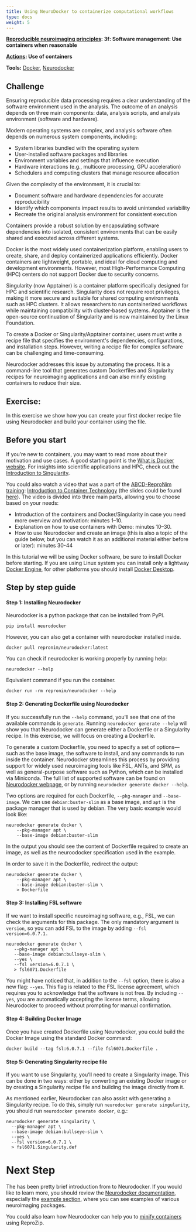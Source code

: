 ```yaml
---
title: Using NeuroDocker to containerize computational workflows
type: docs
weight: 5
---
```


[**Reproducible neuroimaging principles**](/about/principles/#repronims-four-core-principles)**: 3f: Software management: Use containers when reasonable**

[**Actions**](https://repronim.netlify.app/about/in-practice/#repronims-four-core-actions)**:  Use of containers**

**Tools:** [Docker](https://docs.docker.com/), [Neurodocker](/resources/tools/neurodocker/)

## Challenge

Ensuring reproducible data processing requires a clear understanding of the software environment used in the analysis.
The outcome of an analysis depends on three main components: data, analysis scripts, and analysis environment (software and hardware).

Modern operating systems are complex, and analysis software often depends on numerous system components, including:

- System libraries bundled with the operating system
- User-installed software packages and libraries
- Environment variables and settings that influence execution
- Hardware interactions (e.g., multicore processing, GPU acceleration)
- Schedulers and computing clusters that manage resource allocation

Given the complexity of the environment, it is crucial to:

- Document software and hardware dependencies for accurate reproducibility
- Identify which components impact results to avoid unintended variability
- Recreate the original analysis environment for consistent execution

Containers provide a robust solution by encapsulating software dependencies into isolated, consistent environments that can be easily shared and executed across different systems.

Docker is the most widely used containerization platform, enabling users to create, share, and deploy containerized applications efficiently.
Docker containers are lightweight, portable, and ideal for cloud computing and development environments.
However, most High-Performance Computing (HPC) centers do not support Docker due to security concerns.

Singularity (now Apptainer) is a container platform specifically designed for HPC and scientific research.
Singularity does not require root privileges, making it more secure and suitable for shared computing environments such as HPC clusters.
It allows researchers to run containerized workflows while maintaining compatibility with cluster-based systems.
Apptainer is the open-source continuation of Singularity and is now maintained by the Linux Foundation.

To create a Docker or Singularity/Apptainer container, users must write a recipe file that specifies the environment's dependencies, configurations, and installation steps.
However, writing a recipe file for complex software can be challenging and time-consuming.

Neurodocker addresses this issue by automating the process.
It is a command-line tool that generates custom Dockerfiles and Singularity recipes for neuroimaging applications and can also minify existing containers to reduce their size.

## Exercise:

In this exercise we show how you can create your first docker recipe file using Neurodocker and build your container using the file.

## Before you start

If you’re new to containers, you may want to read more about their motivation and use cases.
A good starting point is the [What is Docker website](https://docs.docker.com/get-started/docker-overview/).
For insights into scientific applications and HPC, check out the [Introduction to Singularity](https://apptainer.org/user-docs/master/introduction.html).

You could also watch a video that was a part of the [ABCD-ReproNim training](https://www.abcd-repronim.org/index.html): [Introduction to Container Technology](https://www.youtube.com/watch?v=UHw-DVgm-pE) (the slides could be found [here](https://drive.google.com/file/d/1lRfo30076maHOPLd4M2TMvRfB833mELI/view)).
The video is divided into three main parts, allowing you to choose based on your needs:

- Introduction of the containers and Docker/Singularity in case you need more overview and motivation: minutes 1–10.
- Explanation on how to use containers with Demo: minutes 10–30.
- How to use Neurodocker and create an image (this is also a topic of the guide below, but you can watch it as an additional material either before or later): minutes 30-44

In this tutorial we will be using Docker software, be sure to install Docker before starting.
If you are using Linux system you can install only a lightway [Docker Engine](https://docs.docker.com/engine/), for other platforms you should install [Docker Desktop](https://docs.docker.com/desktop/).

## Step by step guide

#### **Step 1: Installing Neurodocker**

Neurodocker is a python package that can be installed from PyPI.

```
pip install neurodocker
```

However, you can also get a container with neurodocker installed inside.

```
docker pull repronim/neurodocker:latest
```

You can check if neurodocker is working properly by running help:

```
neurodocker --help
```

Equivalent command if you run the container.

```
docker run -rm repronim/neurodocker --help
```

#### **Step 2: Generating Dockerfile using Neurodocker**

If you successfully run the `--help` command, you'll see that one of the available commands is `generate`.
Running `neurodocker generate --help` will show you that Neurodocker can generate either a Dockerfile or a Singularity recipe.
In this exercise, we will focus on creating a Dockerfile.

To generate a custom Dockerfile, you need to specify a set of options—such as the base image, the software to install, and any commands to run inside the container.
Neurodocker streamlines this process by providing support for widely used neuroimaging tools like FSL, ANTs, and SPM, as well as general-purpose software such as Python, which can be installed via Miniconda.
The full list of supported software can be found on [Neurodocker webpage](https://www.repronim.org/neurodocker/user_guide/cli.html#neurodocker-generate-docker), or by running `neurodocker generate docker --help`.

Two options are required for each Dockerfile, `--pkg-manager` and `--base-image`.
We can use `debian:buster-slim` as a base image, and `apt` is the package manager that is used by debian.
The very basic example would look like:

```
neurodocker generate docker \
    --pkg-manager apt \
    --base-image debian:buster-slim
```

In the output you should see the content of Dockerfile required to create an image, as well as the neuroodocker specification used in the example.

In order to save it in the Dockerfile, redirect the output:

```
neurodocker generate docker \
    --pkg-manager apt \
    --base-image debian:buster-slim \
    > Dockerfile
```

#### **Step 3: Installing FSL software**

If we want to install specific neuroimaging software, e.g., FSL, we can check the arguments for this package.
The only mandatory argument is `version`, so you can add FSL to the image by adding `--fsl version=6.0.7.1.`

```
neurodocker generate docker \
   --pkg-manager apt \
   --base-image debian:bullseye-slim \
   --yes \
   --fsl version=6.0.7.1 \
   > fsl6071.Dockerfile
```

You might have noticed that, in addition to the `--fsl` option, there is also a new flag: `--yes`.
This flag is related to the FSL license agreement, which requires you to acknowledge that the software is not free.
By including `--yes`, you are automatically accepting the license terms, allowing Neurodocker to proceed without prompting for manual confirmation.

#### **Step 4: Building Docker Image**

Once you have created Dockerfile using Neurodocker, you could build the Docker Image using the standard Docker command:

```
docker build --tag fsl:6.0.7.1 --file fsl6071.Dockerfile .
```

#### **Step 5: Generating Singularity recipe file**

If you want to use Singularity, you’ll need to create a Singularity image.
This can be done in two ways: either by converting an existing Docker image or by creating a Singularity recipe file and building the image directly from it.

As mentioned earlier, Neurodocker can also assist with generating a Singularity recipe.
To do this, simply run `neurodocker generate singularity`, you should run `neurodocker generate docker`, e.g.:

```
neurodocker generate singularity \
  --pkg-manager apt \
  --base-image debian:bullseye-slim \
  --yes \
  --fsl version=6.0.7.1 \
  > fsl6071.Singularity.def
```

# Next Step

The has been pretty brief introduction from to Neurodocker.
If you would like to learn more, you should review the [Neurodocker documentation](https://www.repronim.org/neurodocker/index.html), especially the [example section](https://www.repronim.org/neurodocker/user_guide/examples.html), where you can see examples of various neuroimaging packages.

You could also learn how Neurodocker can help you to [minify containers](https://www.repronim.org/neurodocker/user_guide/minify.html) using ReproZip.
